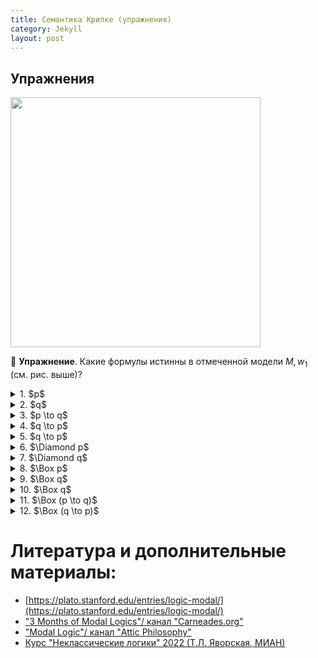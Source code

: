 ```yaml
---
title: Семантика Крипке (упражнения)
category: Jekyll
layout: post
---
```


## Упражнения

<img src="/logic-course/docs/assets/images/Kripke%20model.png" alt="" width="400" height=""> 

:green_book: **Упражнение**. Какие формулы истинны в отмеченной модели $M, w_1$ (см. рис. выше)?
<details><summary> 1. $p$ </summary> $$M, w_1 \models p$$ </details>
<details><summary> 2. $q$ </summary>  $$M, w_1 \not \models q$$  </details>
<details><summary> 3. $p \to q$ </summary>  $$M, w_1 \not \models p \to q$$  </details>
<details><summary> 4. $q \to p$ </summary>  $$M, w_1 \models q \to p$$  </details>
<details><summary> 5. $q \to p$ </summary>  $$M, w_1 \models q \to p$$  </details>
<details><summary> 6. $\Diamond p$ </summary> $$M, w_1 \models \Diamond p$$  </details>
<details><summary> 7. $\Diamond q$ </summary> $$M, w_1 \models \Diamond q$$  </details>
<details><summary> 8. $\Box p$ </summary> $$M, w_1 \not \models \Box p$$  </details>
<details><summary> 9. $\Box q$ </summary> $$M, w_1 \models \Box q$$  </details>
<details><summary> 10. $\Box q$ </summary> $$M, w_1 \models \Box q$$  </details>
<details><summary> 11. $\Box (p \to q)$ </summary> $$M, w_1 \models  \Box (p \to q)$$  </details>
<details><summary> 12. $\Box (q \to p)$ </summary> $$M, w_1 \not \models  \Box (q \to p)$$  </details>


# Литература и дополнительные материалы:
- [https://plato.stanford.edu/entries/logic-modal/](https://plato.stanford.edu/entries/logic-modal/)
- ["3 Months of Modal Logics"/ канал "Carneades.org"](https://www.youtube.com/playlist?list=PLz0n_SjOttTfP_liEHPNCzvESZsh5eirP)
- ["Modal Logic"/ канал "Attic Philosophy"](https://www.youtube.com/watch?v=_kZLnqsIuMo&list=PLwSlKSRwxX0qXTZKnIT7l4_YAIWpJcZJ9)
- [Курс "Неклассические логики" 2022 (Т.Л. Яворская, МИАН)](https://www.mathnet.ru/php/conference.phtml?option_lang=rus&eventID=31&confid=2080)
